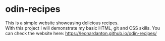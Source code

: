 # odin-recipes
This is a simple website showcasing delicious recipes.  
With this project I will demonstrate my basic HTML, git and CSS skills.
You can check the website here: https://leonardanton.github.io/odin-recipes/